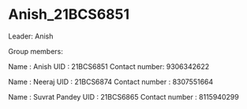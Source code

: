 # Anish_21BCS6851

Leader: Anish 

Group members:
 
Name : Anish 
UID : 21BCS6851
Contact number: 9306342622

Name : Neeraj
UID : 21BCS6874
Contact number : 8307551664

Name : Suvrat Pandey
UID : 21BCS6865
Contact number : 8115940299
